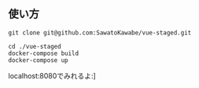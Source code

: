 ## 使い方
```
git clone git@github.com:SawatoKawabe/vue-staged.git
```

```
cd ./vue-staged
docker-compose build
docker-compose up
```

localhost:8080でみれるよ:]